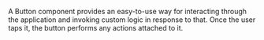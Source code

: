 A Button component provides an easy-to-use way for interacting through the application and invoking custom logic in response to that. Once the user taps it, the button performs any actions attached to it. 